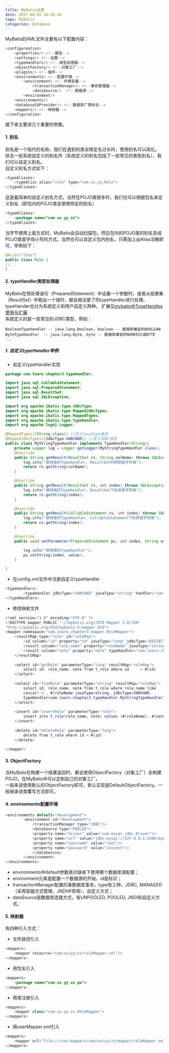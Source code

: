 ```yaml
---
title: MyBatis设置
date: 2017-08-02 10:26:10
tags: MyBatis
categories: Database
---
```

MyBatis的XML文件主要有以下配置内容：  

```Java
<configureation>
	<properties/> <!--属性-->
	<settings/> <!--设置-->
	<typeHandlers/> <!--类型处理器-->
	<objectFactory/> <!--对象工厂-->
	<plugins/> <!--插件-->
	<environments> <!--配置环境-->
		<environment> <!--环境变量-->
			<transactionManager/> <!--事务管理器-->
			<dataSource/>  <!--数据源-->
		<environment/>
	<environments/>
	<databaseIdProvider/> <!--数据库厂商标志-->
	<mappers/> <!--映射器-->
</configuration>
```  

接下来主要讲几个重要的参数。  
#### 1. 别名  
别名是一个指代的名称，我们在遇到的类全限定名过长时，使用别名可以简化。  
除去一些系统自定义的别名外（系统定义的别名包括了一些常见的类型别名），我们可以自定义别名。  
自定义别名方式如下：  
```Java
<typeAliases> 
	<typeAlizs alias="role" type="com.xx.yy.Role">
</typeAliases>
```  
这是最简单的自定义别名方式，当然在POJO类很多时，我们也可以根据包名来定义别名（即包内的POJO类会使用特定的别名）  
```Java
<typeAliases>
	<package name="com.xx.yy.zz">
</typeAliases>
```  
当字节使用上面方式时，MyBatis会自动扫描包，然后包内的POJO类的别名变成POJO类首字母小写的方式，当然也可以自定义包内别名，只需加上@Alias注解即可，举例如下：  
```Java
@Alias("role")
public class Role {
//...
}
```  
#### 2. typeHandler类型处理器  
MyBatis在预处理语句（PreparedStatement）中设置一个参数时，或者从结果集（ResultSet）中取出一个值时，都会用注册了的typeHandler进行处理。  
typeHander也分为系统定义和用户自定义两种。
扩展见[mybatis中TypeHandles使用与扩展](http://cczakai.iteye.com/blog/1265417)    
系统定义的是一些常见的JDBC类型，例如：  
```  
BooleanTypeHandler -- java.lang.Boolean, boolean -- 数据库兼容的BOOLEAN  
ByteTypeHandler  -- java.lang.Byte, byte -- 数据库兼容的NUMERIC或BYTE  
...
```  

##### 1. 自定义typeHandler举例  
- 自定义typeHandler实现   

```Java  
package com.learn.chapter3.typeHandler;

import java.sql.CallableStatement;
import java.sql.PreparedStatement;
import java.sql.ResultSet;
import java.sql.SQLException;

import org.apache.ibatis.type.JdbcType;
import org.apache.ibatis.type.MappedJdbcTypes;
import org.apache.ibatis.type.MappedTypes;
import org.apache.ibatis.type.TypeHandler;
import org.apache.log4j.Logger;

@MappedTypes({String.class}) //定义JavaType类型
@MappedJdbcTypes({JdbcType.VARCHAR}) //定义JDBC类型
public class MyStringTypeHandler implements TypeHandler<String>{  
	private Logger log = Logger.getLogger(MyStringTypeHandler.class);
	@Override
	public String getResult(ResultSet rs, String colName) throws SQLException {
		log.info("使用我的TypeHandler, ResultSet列明获取字符串");
		return rs.getString(colName);
	}

	@Override
	public String getResult(ResultSet rs, int index) throws SQLException {
		log.info("使用我的TypeHandler, ResultSet下标获取字符串");
		return rs.getString(index);
	}

	@Override
	public String getResult(CallableStatement cs, int index) throws SQLException {
		log.info("使用我的TypeHandler, CallableStatement下标获取字符串");
		return cs.getString(index);
	}

	@Override
	public void setParameter(PreparedStatement ps, int index, String value, JdbcType jt) throws SQLException {

		log.info("使用我的TypeHandler");
		ps.setString(index, value);
	}

}
```    

- 在config.xml文件中注册自定义typeHandler   
```Java
<typeHandlers>
		<typeHandler jdbcType="VARCHAR" javaType="string" handler="com.learn.chapter3.typeHandler.MyStringTypeHandler"/>
</typeHandlers>
```  

- 修改映射文件   

```Java
<?xml version="1.0" encoding="UTF-8" ?>
<!DOCTYPE mapper PUBLIC "-//mybatis.org//DTD Mapper 3.0//EN" 
"http://mybatis.org/dtd/mybatis-3-mapper.dtd">
<mapper namespace="com.learn.chapter3.mapper.RoleMapper">
	<resultMap type="role" id="roleMap">
		<id column="id" property="id" javaType="long" jdbcType="BIGINT"/>
		<result column="role_name" property="roleName" javaType="string" jdbcType="VARCHAR"/>
		<result column="note" property="note" typeHandler="com.learn.chapter3.typeHandler.MyStringTypeHandler"/>
	</resultMap>
	
	<select id="getRole" parameterType="long" resultMap="roleMap">
		select id, role_name, note from t_role where id 	= #{id}
	</select>
	
	<select id="findRole" parameterType="string" resultMap="roleMap">
		select id, role_name, note from t_role where role_name like 
		concat('%', #{roleName javaType=string, jdbcType=VARCHAR, 
		typeHandler=com.learn.chapter3.typeHandler.MyStringTypeHandler}, '%')
	</select>
	
	<insert id="insertRole" parameterType="role">
		insert into t_role(role_name, note) values (#{roleName}, #{note})
	</insert>
	
	<delete id="deleteRole" parameterType="long">
		delete from t_role where id = #{id}
	</delete>
	
</mapper>
```  

#### 3. ObjectFactory  

当MyBatis在构建一个结果返回时，都会使用ObjectFactory（对象工厂）去构建POJO，在MyBatis中可以定制自己的对象工厂。  
一般来说使用默认的ObjectFactory即可，默认实现是DefaultObjectFactory。一般继承该类覆写方法即可。  

#### 4. environments配置环境  

```Java
<environments default="development">
		<environment id="development">
			<transactionManager type="JDBC"/>
            <dataSource type="POOLED">
            <property name="driver" value="com.mysql.jdbc.Driver"/>
            <property name="url" value="jdbc:mysql://127.0.0.1:3306/mybatis" />
            <property name="username" value="root"/>
            <property name="password" value="vincent"/>
            </dataSource>
		</environment>
</environments>
```  
- environments中default参数表示缺省下使用哪个数据库源配置；  
- environment元素是配置一个数据源的开始，id是标识；  
- transactionManager配置的事数据库事务，type有三种，JDBC, MANAGED（采用容器方式管理，JNDI中常用），自定义方式；  
- dataSource是数据库连接方式，有UNPOOLED, POOLED, JNDI和自定义方式。  


#### 5. 映射器  
有四种引入方式：  
- 文件路径引入  
  
``` Java
<mappers> 
	<mapper resource="com/xx/yy/zz/roleMapper.xml"/>
</mappers>
```  

- 用包名引入  

```Java
<mappers>
	<package name="com.xx.yy.zz.po">
</mappers>
```  

- 用类注册引入  

```Java  
<mappers>
	<mapper class="com.xx.yy.zz.RoleMapper">
</mappers>
```

- 用userMapper.xml引入  

``` Java
<mappers>
	<mapper url="file:///var/mappers/com/xx/yy/zz/mapper/roleMapper.xml">
</mappers>
```  

